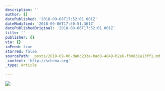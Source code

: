 ```yaml
---
description: ''
author: []
datePublished: '2018-09-06T17:52:01.001Z'
dateModified: '2018-09-06T17:50:51.361Z'
datePublishedOriginal: '2018-09-06T17:52:01.001Z'
title: ''
publisher: {}
via: {}
inFeed: true
starred: false
sourcePath: _posts/2018-09-06-da0c233e-bad8-4849-b2e6-fb0831a13ff1.md
_context: 'http://schema.org'
_type: Article

---
```

![](https://the-grid-user-content.s3-us-west-2.amazonaws.com/c2b5e4c6-ebe3-4a3a-b56c-9bdfbb886cd1.jpg)